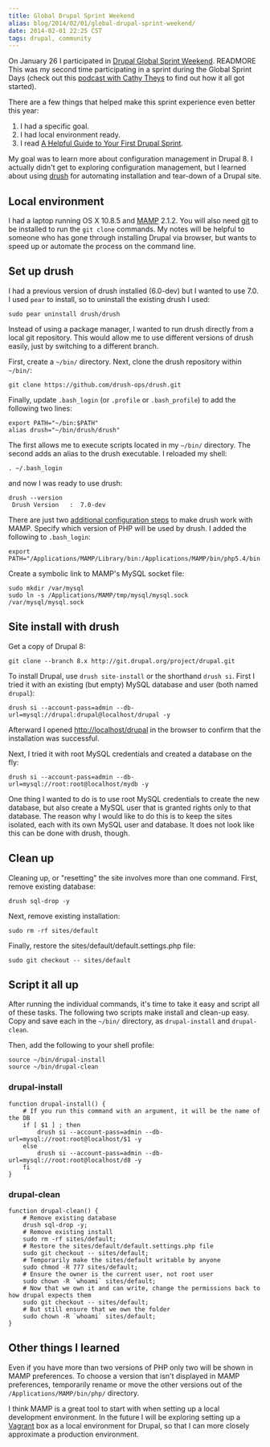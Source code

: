 ```yaml
---
title: Global Drupal Sprint Weekend
alias: blog/2014/02/01/global-drupal-sprint-weekend/
date: 2014-02-01 22:25 CST
tags: drupal, community
---
```


On January 26 I participated in [Drupal Global Sprint Weekend][]. 
READMORE 
This was my second time participating in a sprint during the Global Sprint 
Days (check out this [podcast with Cathy Theys][] to find out how it all got 
started). 

There are a few things that helped make this sprint experience even better this 
year:

1. I had a specific goal.
2. I had local environment ready.
3. I read [A Helpful Guide to Your First Drupal Sprint][].

My goal was to learn more about configuration management in Drupal 8. I actually 
didn't get to exploring configuration management, but I learned about using 
[drush][] for automating installation and tear-down of a Drupal site. 

[Drupal Global Sprint Weekend]: https://groups.drupal.org/node/332998
[podcast with Cathy Theys]: https://www.lullabot.com/blog/podcasts/global-sprint-days
[A Helpful Guide to Your First Drupal Sprint]: http://www.genuineinteractive.com/blog-posts/web/helpful-guide-first-sprint/
[drush]: https://github.com/drush-ops/drush

## Local environment

I had a laptop running OS X 10.8.5 and [MAMP][] 2.1.2. You will also need 
[git][] to be installed to run the `git clone` commands. My notes will be 
helpful to someone who has gone through installing Drupal via browser, but 
wants to speed up or automate the process on the command line.

[MAMP]: http://www.mamp.info/en/index.html
[git]: http://git-scm.com

## Set up drush

I had a previous version of drush installed (6.0-dev) but I wanted to use 7.0. 
I used `pear` to install, so to uninstall the existing drush I used:

~~~ shell
sudo pear uninstall drush/drush
~~~

Instead of using a package manager, I wanted to run drush directly from a local 
git repository. This would allow me to use different versions of drush easily, 
just by switching to a different branch.

First, create a `~/bin/` directory. Next, clone the drush repository within 
`~/bin/`:

~~~ shell
git clone https://github.com/drush-ops/drush.git
~~~

Finally, update `.bash_login` (or `.profile` or `.bash_profile`) to add the 
following two lines:

~~~ shell
export PATH="~/bin:$PATH" 
alias drush="~/bin/drush/drush"
~~~

The first allows me to execute scripts located in my `~/bin/` directory. 
The second adds an alias to the drush executable. I reloaded my shell:

~~~shell
. ~/.bash_login 
~~~

and now I was ready to use drush:

~~~ shell
drush --version
 Drush Version   :  7.0-dev
~~~

There are just two [additional configuration steps][] to make drush work with 
MAMP. Specify which version of PHP will be used by drush. I added the following 
to `.bash_login`:

~~~ shell
export PATH="/Applications/MAMP/Library/bin:/Applications/MAMP/bin/php5.4/bin:$PATH"
~~~

Create a symbolic link to MAMP's MySQL socket file:

~~~ shell
sudo mkdir /var/mysql
sudo ln -s /Applications/MAMP/tmp/mysql/mysql.sock /var/mysql/mysql.sock
~~~

[additional configuration steps]: https://github.com/drush-ops/drush#additional-configurations-for-mamp

## Site install with drush

Get a copy of Drupal 8:

~~~ shell
git clone --branch 8.x http://git.drupal.org/project/drupal.git
~~~

To install Drupal, use `drush site-install` or the shorthand `drush si`. 
First I tried it with an existing (but empty) MySQL database and user (both 
named `drupal`):

~~~ shell
drush si --account-pass=admin --db-url=mysql://drupal:drupal@localhost/drupal -y
~~~

Afterward I opened <http://localhost/drupal> in the browser to confirm that 
the installation was successful. 

Next, I tried it with root MySQL credentials and created a database on the fly:

~~~ shell
drush si --account-pass=admin --db-url=mysql://root:root@localhost/mydb -y
~~~

One thing I wanted to do is to use root MySQL credentials to create the new 
database, but also create a MySQL user that is granted rights only to that 
database. The reason why I would like to do this is to keep the sites isolated, 
each with its own MySQL user and database. It does not look like this can be 
done with drush, though.

## Clean up

Cleaning up, or "resetting" the site involves more than one command. First, 
remove existing database:

~~~ shell    
drush sql-drop -y
~~~

Next, remove existing installation:

~~~ shell    
sudo rm -rf sites/default
~~~
   
Finally, restore the sites/default/default.settings.php file:

~~~ shell
sudo git checkout -- sites/default
~~~

## Script it all up

After running the individual commands, it's time to take it easy and script 
all of these tasks. The following two scripts make install and clean-up easy. 
Copy and save each in the `~/bin/` directory, as `drupal-install` and 
`drupal-clean`. 

Then, add the following to your shell profile:

~~~ shell
source ~/bin/drupal-install
source ~/bin/drupal-clean
~~~

### drupal-install

~~~ shell
function drupal-install() {
	# If you run this command with an argument, it will be the name of the DB
	if [ $1 ] ; then
		drush si --account-pass=admin --db-url=mysql://root:root@localhost/$1 -y
	else
		drush si --account-pass=admin --db-url=mysql://root:root@localhost/d8 -y
	fi
}
~~~

### drupal-clean

~~~ shell
function drupal-clean() {
	# Remove existing database
	drush sql-drop -y;
	# Remove existing install
	sudo rm -rf sites/default;
	# Restore the sites/default/default.settings.php file
	sudo git checkout -- sites/default;
	# Temporarily make the sites/default writable by anyone
	sudo chmod -R 777 sites/default;
	# Ensure the owner is the current user, not root user
	sudo chown -R `whoami` sites/default;
	# Now that we own it and can write, change the permissions back to how drupal expects them
	sudo git checkout -- sites/default;
	# But still ensure that we own the folder
	sudo chown -R `whoami` sites/default;
}
~~~

## Other things I learned

Even if you have more than two versions of PHP only two will be shown in MAMP 
preferences. To choose a version that isn't displayed in MAMP preferences, 
temporarily rename or move the other versions out of the 
`/Applications/MAMP/bin/php/` directory.

I think MAMP is a great tool to start with when setting up a local development 
environment. In the future I will be exploring setting up a [Vagrant][] box as 
a local environment for Drupal, so that I can more closely approximate a 
production environment.

[Vagrant]: http://www.vagrantup.com

